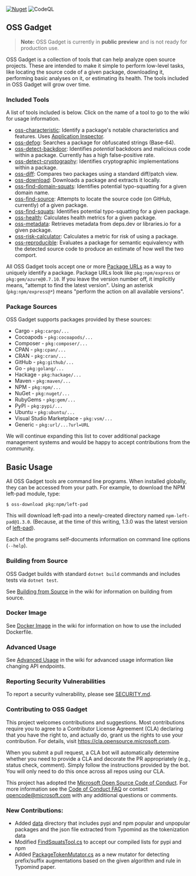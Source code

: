[![Nuget](https://img.shields.io/nuget/v/Microsoft.CST.OSSGadget.Shared)](https://www.nuget.org/packages/Microsoft.CST.OSSGadget.Shared)
![CodeQL](https://github.com/microsoft/OSSGadget/workflows/CodeQL/badge.svg)

## OSS Gadget

> **Note:** OSS Gadget is currently in **public preview** and is not ready for production use.

OSS Gadget is a collection of tools that can help analyze open source projects. These are intended to make it simple to perform low-level tasks, like locating the source code of a given package, downloading it, performing basic analyses on it, or estimating its health. The tools included in OSS Gadget will grow over time.

### Included Tools
A list of tools included is below.  Click on the name of a tool to go to the wiki for usage information.

* [oss-characteristic](https://github.com/microsoft/OSSGadget/wiki/OSS-Characteristics): Identify a package's notable characteristics and features. Uses
  [Application Inspector](https://github.com/Microsoft/ApplicationInspector).
* [oss-defog](https://github.com/microsoft/OSSGadget/wiki/OSS-Defog): Searches a package for obfuscated strings (Base-64).
* [oss-detect-backdoor](https://github.com/microsoft/OSSGadget/wiki/OSS-Detect-Backdoor): Identifies *potential* backdoors and malicious code within a package. Currently has a high false-positive rate.
* [oss-detect-cryptography](https://github.com/microsoft/OSSGadget/wiki/OSS-Detect-Cryptography): Identifies cryptographic implementations within a package.
* [oss-diff](https://github.com/microsoft/OSSGadget/wiki/OSS-Diff): Compares two packages using a standard diff/patch view.
* [oss-download](https://github.com/microsoft/OSSGadget/wiki/OSS-Download): Downloads a package and extracts it locally.
* [oss-find-domain-squats](https://github.com/microsoft/OSSGadget/wiki/OSS-Find-Domain-Squats): Identifies potential typo-squatting for a given domain name.
* [oss-find-source](https://github.com/microsoft/OSSGadget/wiki/OSS-Find-Source): Attempts to locate the source code (on GitHub, currently) of a given package.
* [oss-find-squats](https://github.com/microsoft/OSSGadget/wiki/OSS-Find-Squats): Identifies potential typo-squatting for a given package.
* [oss-health](https://github.com/microsoft/OSSGadget/wiki/OSS-Health): Calculates health metrics for a given package.
* [oss-metadata](https://github.com/microsoft/OSSGadget/wiki/OSS-Metadata): Retrieves metadata from deps.dev or libraries.io for a given package.
* [oss-risk-calculator](https://github.com/microsoft/OSSGadget/wiki/OSS-Risk-Calculator): Calculates a metric for risk of using a package.
* [oss-reproducible](https://github.com/microsoft/OSSGadget/wiki/OSS-Reproducible): Evaluates a package for semantic equivalency with the detected source code to produce an estimate of how well the two comport.

All OSS Gadget tools accept one or more [Package URLs](https://github.com/package-url/purl-spec) as a way to uniquely identify a package. Package URLs look like `pkg:npm/express` or `pkg:gem/azure@0.7.10`. If you leave the version number off, it implicitly means, "attempt to find the latest version". Using an asterisk (`pkg:npm/express@*`) means "perform the action on all available versions".

### Package Sources
OSS Gadget supports packages provided by these sources:

* Cargo - `pkg:cargo/...`
* Cocoapods - `pkg:cocoapods/...`
* Composer - `pkg:composer/...`
* CPAN - `pkg:cpan/...`
* CRAN - `pkg:cran/...`
* GitHub - `pkg:github/...`
* Go - `pkg:golang/...`
* Hackage - `pkg:hackage/...`
* Maven - `pkg:maven/...`
* NPM - `pkg:npm/...`
* NuGet - `pkg:nuget/...`
* RubyGems - `pkg:gem/...`
* PyPI - `pkg:pypi/...`
* Ubuntu - `pkg:ubuntu/...`
* Visual Studio Marketplace - `pkg:vsm/...`
* Generic - `pkg:url/...?url=URL`

We will continue expanding this list to cover additional package management systems and would be happy to accept contributions from the community.

## Basic Usage

All OSS Gadget tools are command line programs. When installed globally, they can be accessed from your path. For example, to download the NPM left-pad module, type:

```
$ oss-download pkg:npm/left-pad
```

This will download left-pad into a newly-created directory named `npm-left-pad@1.3.0`. (Because, at the time of this writing, 1.3.0 was the latest version of [left-pad](https://www.npmjs.com/package/left-pad)).

Each of the programs self-documents information on command line options (`--help`).

### Building from Source
OSS Gadget builds with standard `dotnet build` commands and includes tests via `dotnet test`.

See [Building from Source](https://github.com/microsoft/OSSGadget/wiki/Building-from-Source) in the wiki for information on building from source.

### Docker Image
See [Docker Image](https://github.com/microsoft/OSSGadget/wiki/Docker-Image) in the wiki for information on how to use the included Dockerfile.

### Advanced Usage
See [Advanced Usage](https://github.com/microsoft/OSSGadget/wiki/Advanced-Usage) in the wiki for advanced usage information like changing API endpoints.

### Reporting Security Vulnerabilities

To report a security vulnerability, please see [SECURITY.md](SECURITY.md).

### Contributing to OSS Gadget

This project welcomes contributions and suggestions.  Most contributions require you to agree to a
Contributor License Agreement (CLA) declaring that you have the right to, and actually do, grant us
the rights to use your contribution. For details, visit https://cla.opensource.microsoft.com.

When you submit a pull request, a CLA bot will automatically determine whether you need to provide
a CLA and decorate the PR appropriately (e.g., status check, comment). Simply follow the instructions
provided by the bot. You will only need to do this once across all repos using our CLA.

This project has adopted the [Microsoft Open Source Code of Conduct](https://opensource.microsoft.com/codeofconduct/).
For more information see the [Code of Conduct FAQ](https://opensource.microsoft.com/codeofconduct/faq/) or
contact [opencode@microsoft.com](mailto:opencode@microsoft.com) with any additional questions or comments.

### New Contributions:

- Added [data](https://github.com/Parniaan/oss-gadget/tree/main/src/data) directory that includes pypi and npm popular and unpopular packages and the json file extracted from Typomind as the tokenization data
- Modified [FindSquatsTool.cs](https://github.com/Parniaan/oss-gadget/blob/main/src/oss-find-squats/FindSquatsTool.cs) to accept our compiled lists for pypi and npm
- Added [PackageTokenMutator.cs](src/oss-find-squats-lib/Mutators/PackageTokenMutator.cs) as a new mutator for detecting prefix/suffix augmentations based on the given algorithm and rule in Typomind paper.

